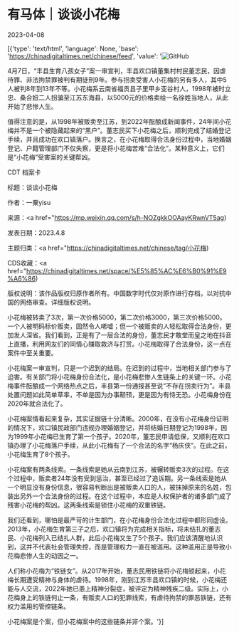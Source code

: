 # 有马体｜谈谈小花梅

2023-04-08

[{'type': 'text/html', 'language': None, 'base': 'https://chinadigitaltimes.net/chinese/feed', 'value': '![GitHub](https://chinadigitaltimes.net/chinese/files/2023/04/image-1680946645062.png)

4月7日，“丰县生育八孩女子”案一审宣判，丰县欢口镇董集村村民董志民，因虐待罪、非法拘禁罪被判有期徒刑9年。参与拐卖受害人小花梅的另有多人，其中5人被判8年到13年不等。小花梅系云南省福贡县子里甲乡亚谷村人，1998年被时立忠、桑合妞二人拐骗至江苏东海县，以5000元的价格卖给一名徐姓当地人，从此开始了悲惨人生。

值得注意的是，从1998年被贩卖至江苏，到2022年酝酿成新闻事件，24年间小花梅并不是一个被隐藏起来的“黑户”。董志民买下小花梅之后，顺利完成了结婚登记手续，并且成功在欢口镇落户。换言之，在小花梅取得合法身份过程中，当地婚姻登记、户籍管理部门不仅失察，更是将小花梅苦难“合法化”。某种意义上，它们是“小花梅”受害案的关键帮凶。



CDT 档案卡

标题：谈谈小花梅

作者：一粟yisu

来源：<a href="https://mp.weixin.qq.com/s/h-NOZgkkOOAayKRwnVT5ag)

发表日期：2023.4.8

主题归类：<a href="https://chinadigitaltimes.net/chinese/tag/小花梅)

CDS收藏：<a href="https://chinadigitaltimes.net/space/%E5%85%AC%E6%B0%91%E9%A6%86)

版权说明：该作品版权归原作者所有。中国数字时代仅对原作进行存档，以对抗中国的网络审查。详细版权说明。





小花梅被转卖了3次，第一次价格5000，第二次价格3000，第三次价格5000。一个人被明码标价贩卖，固然令人唏嘘；但一个被贩卖的人轻松取得合法身份，更加发人深省。我们看到，正是有了一层合法的身份，董志民才敢堂而皇之地在抖音上直播，利用网友们的同情心赚取救济与打赏。小花梅取得了合法身份，这一点在案件中至关重要。

小花梅案一审宣判，只是一个迟到的结局。在迟到的过程中，当地相关部门参与了迫害。有关部门将小花梅身份合法化，是小花梅悲惨人生链条上的关键一环。小花梅事件酝酿成一个网络热点之后，丰县第一份通报甚至说“不存在拐卖行为”。丰县处置问题如此简单草率，不单是因为办事颟顸，更是因为有恃无恐。小花梅身份在2020年就合法化了。

小花梅案情看起来复杂，其实证据链十分清晰。2000年，在没有小花梅身份证明的情况下，欢口镇民政部门违规办理婚姻登记，并将结婚日期登记为1998年，因为1999年小花梅已生育了第一个孩子。2020年，董志民申请低保，又顺利在欢口镇办理了小花梅落户手续，从此小花梅有了一个合法的名字“杨庆侠”。在此之前，小花梅生育了8个孩子。

小花梅案有两条线索。一条线索是她从云南到江苏，被辗转贩卖3次的过程。在这个过程中，贩卖者24年没有受到惩治，甚至已经过了追诉期。另一条线索是她从一个明显没有身份信息，很容易判断出是被贩卖人口的人，被抹掉原来的名姓，包装出另外一个合法身份的过程。在这个过程中，本应是人权保护者的诸多部门成了残害小花梅的帮凶。这两条线索是锁住小花梅的双重铁链。

我们还看到，哪怕是最严苛的计生部门，在小花梅身份合法化过程中都形同虚设。2013年，小花梅生育第三子之后，欢口镇将为完成相关指标，将未结扎的董志民、小花梅列入已结扎人群，此后小花梅又生了5个孩子。我们应该清醒地认识到，这并不代表社会管理失控，而是管理权力一直在被滥用。这种滥用正是导致小花梅悲惨人生的动因之一。

人们称小花梅为“铁链女”。从2017年开始，董志民用铁链将小花梅锁起来，小花梅长期遭受精神与身体的虐待。1998年，刚到江苏丰县欢口镇的时候，小花梅还能与人交流，2022年她已患上精神分裂症，被评定为精神残疾二级。实际上，小花梅身上的铁链何止一条，有贩卖人口的犯罪线索，有虐待拘禁的罪恶铁链，还有权力滥用的管控链条。

小花梅案是个案，但小花梅案中的这些链条并非个案。'}]